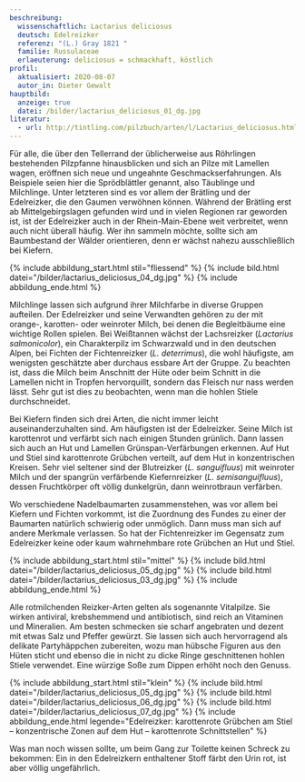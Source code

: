```yaml
---
beschreibung:
  wissenschaftlich: Lactarius deliciosus
  deutsch: Edelreizker
  referenz: "(L.) Gray 1821 "
  familie: Russulaceae
  erlaeuterung: deliciosus = schmackhaft, köstlich
profil:
  aktualisiert: 2020-08-07
  autor_in: Dieter Gewalt
hauptbild:
  anzeige: true
  datei: /bilder/lactarius_deliciosus_01_dg.jpg
literatur:
  - url: http://tintling.com/pilzbuch/arten/l/Lactarius_deliciosus.html
---
```

Für alle, die über den Tellerrand der üblicherweise aus Röhrlingen bestehenden Pilzpfanne hinausblicken und sich an Pilze mit Lamellen wagen, eröffnen sich neue und ungeahnte Geschmackserfahrungen. Als Beispiele seien hier die Sprödblättler genannt, also Täublinge und Milchlinge. Unter letzteren sind es vor allem der Brätling und der Edelreizker, die den Gaumen verwöhnen können. Während der Brätling erst ab Mittelgebirgslagen gefunden wird und in vielen Regionen rar geworden ist, ist der Edelreizker auch in der Rhein-Main-Ebene weit verbreitet, wenn auch nicht überall häufig. Wer ihn sammeln möchte, sollte sich am Baumbestand der Wälder orientieren, denn er wächst nahezu ausschließlich bei Kiefern.

{% include abbildung_start.html stil="fliessend" %}
{% include bild.html datei="/bilder/lactarius_deliciosus_04_dg.jpg" %}
{% include abbildung_ende.html %}

Milchlinge lassen sich aufgrund ihrer Milchfarbe in diverse Gruppen aufteilen. Der Edelreizker und seine Verwandten gehören zu der mit orange-, karotten- oder weinroter Milch, bei denen die Begleitbäume eine wichtige Rollen spielen. Bei Weißtannen wächst der Lachsreizker (*Lactarius salmonicolor*), ein Charakterpilz im Schwarzwald und in den deutschen Alpen, bei Fichten der Fichtenreizker (*L. deterrimus*), die wohl häufigste, am wenigsten geschätzte aber durchaus essbare Art der Gruppe. Zu beachten ist, dass die Milch beim Anschnitt der Hüte oder beim Schnitt in die Lamellen nicht in Tropfen hervorquillt, sondern das Fleisch nur nass werden lässt. Sehr gut ist dies zu beobachten, wenn man die hohlen Stiele durchschneidet.

Bei Kiefern finden sich drei Arten, die nicht immer leicht auseinanderzuhalten sind. Am häufigsten ist der Edelreizker. Seine Milch ist karottenrot und verfärbt sich nach einigen Stunden grünlich. Dann lassen sich auch an Hut und Lamellen Grünspan-Verfärbungen erkennen. Auf Hut und Stiel sind karottenrote Grübchen verteilt, auf dem Hut in konzentrischen Kreisen. Sehr viel seltener sind der Blutreizker (*L. sanguifluus*) mit weinroter Milch und der spangrün verfärbende Kiefernreizker (*L. semisanguifluus*), dessen Fruchtkörper oft völlig dunkelgrün, dann weinrotbraun verfärben.

Wo verschiedene Nadelbaumarten zusammenstehen, was vor allem bei Kiefern und Fichten vorkommt, ist die Zuordnung des Fundes zu einer der Baumarten natürlich schwierig oder unmöglich. Dann muss man sich auf andere Merkmale verlassen. So hat der Fichtenreizker im Gegensatz zum Edelreizker keine oder kaum wahrnehmbare rote Grübchen an Hut und Stiel.

{% include abbildung_start.html stil="mittel" %}
{% include bild.html datei="/bilder/lactarius_deliciosus_05_dg.jpg" %}
{% include bild.html datei="/bilder/lactarius_deliciosus_03_dg.jpg" %}
{% include abbildung_ende.html %}

Alle rotmilchenden Reizker-Arten gelten als sogenannte Vitalpilze. Sie wirken antiviral, krebshemmend und antibiotisch, sind reich an Vitaminen und Mineralien. Am besten schmecken sie scharf angebraten und dezent mit etwas Salz und Pfeffer gewürzt. Sie lassen sich auch hervorragend als delikate Partyhäppchen zubereiten, wozu man hübsche Figuren aus den Hüten sticht und ebenso die in nicht zu dicke Ringe geschnittenen hohlen Stiele verwendet. Eine würzige Soße zum Dippen erhöht noch den Genuss.

{% include abbildung_start.html stil="klein" %}
{% include bild.html datei="/bilder/lactarius_deliciosus_05_dg.jpg" %}
{% include bild.html datei="/bilder/lactarius_deliciosus_06_dg.jpg" %}
{% include bild.html datei="/bilder/lactarius_deliciosus_07_dg.jpg" %}
{% include abbildung_ende.html legende="Edelreizker: karottenrote Grübchen am Stiel – konzentrische Zonen auf dem Hut – karottenrote Schnittstellen" %}

Was man noch wissen sollte, um beim Gang zur Toilette keinen Schreck zu bekommen: Ein in den Edelreizkern enthaltener Stoff färbt den Urin rot, ist aber völlig ungefährlich.